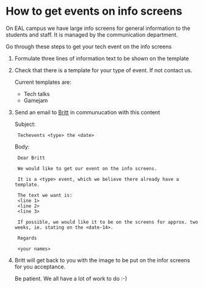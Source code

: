 How to get events on info screens
=====================================

On EAL campus we have large info screens for general information to the students and staff. It is managed by the communication department.

Go through these steps to get your tech event on the info screens


1. Formulate three lines of information text to be shown on the template

2. Check that there is a template for your type of event. If not contact us.

    Current templates are:
    * Tech talks
    * Gamejam

2. Send an email to <a href="mailto:brmi@eal.dk">Britt</a> in communucation with this content

    Subject: 

        Techevents <type> the <date>

    Body:

        Dear Britt

        We would like to get our event on the info screens.

        It is a <type> event, which we believe there already have a template.

        The text we want is:
        <line 1>
        <line 2>
        <line 3>

        If possible, we would like it to be on the screens for approx. two weeks, ie. stating on the <date-14>.

        Regards

        <your names>
   
3. Britt will get back to you with the image to be put on the infor screens for you acceptance.

   Be patient. We all have a lot of work to do :-)
   

